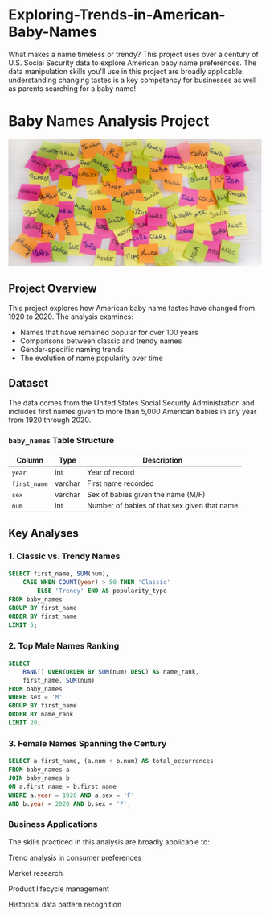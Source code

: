 # Exploring-Trends-in-American-Baby-Names
What makes a name timeless or trendy? This project uses over a century of U.S. Social Security data to explore American baby name preferences.  The data manipulation skills you'll use in this project are broadly applicable: understanding changing tastes is a key competency for businesses as well as parents searching for a baby name!


# Baby Names Analysis Project

![Baby Names Visualization](baby_names.jpg)

## Project Overview
This project explores how American baby name tastes have changed from 1920 to 2020. The analysis examines:
- Names that have remained popular for over 100 years
- Comparisons between classic and trendy names
- Gender-specific naming trends
- The evolution of name popularity over time

## Dataset
The data comes from the United States Social Security Administration and includes first names given to more than 5,000 American babies in any year from 1920 through 2020.

### `baby_names` Table Structure
| Column       | Type    | Description                                      |
|--------------|---------|--------------------------------------------------|
| `year`       | int     | Year of record                                  |
| `first_name` | varchar | First name recorded                             |
| `sex`        | varchar | Sex of babies given the name (M/F)              |
| `num`        | int     | Number of babies of that sex given that name    |

## Key Analyses

### 1. Classic vs. Trendy Names
```sql
SELECT first_name, SUM(num),
    CASE WHEN COUNT(year) > 50 THEN 'Classic'
        ELSE 'Trendy' END AS popularity_type
FROM baby_names
GROUP BY first_name
ORDER BY first_name
LIMIT 5;
```

### 2. Top Male Names Ranking
```sql
SELECT
    RANK() OVER(ORDER BY SUM(num) DESC) AS name_rank,
    first_name, SUM(num)
FROM baby_names
WHERE sex = 'M'
GROUP BY first_name
ORDER BY name_rank
LIMIT 20;
```

### 3. Female Names Spanning the Century
```sql
SELECT a.first_name, (a.num + b.num) AS total_occurrences
FROM baby_names a
JOIN baby_names b
ON a.first_name = b.first_name
WHERE a.year = 1920 AND a.sex = 'F'
AND b.year = 2020 AND b.sex = 'F';
```

### Business Applications
The skills practiced in this analysis are broadly applicable to:

Trend analysis in consumer preferences

Market research

Product lifecycle management

Historical data pattern recognition